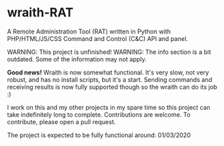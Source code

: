 # wraith-RAT

A Remote Administration Tool (RAT) written in Python with 
PHP/HTML/JS/CSS Command and Control (C&amp;C) API and panel.

WARNING: This project is unfinished!
WARNING: The info section is a bit outdated. Some of the information may not apply.

**Good news!** Wraith is now somewhat functional. It's very slow, not
very robust, and has no install scripts, but it's a start. Sending
commands and receiving results is now fully supported though so
the wraith can do its job :)

I work on this and my other projects in my spare time so this project 
can take indefinitely long to complete. Contributions are welcome. To 
contribute, please open a pull request.

The project is expected to be fully functional around: 01/03/2020

